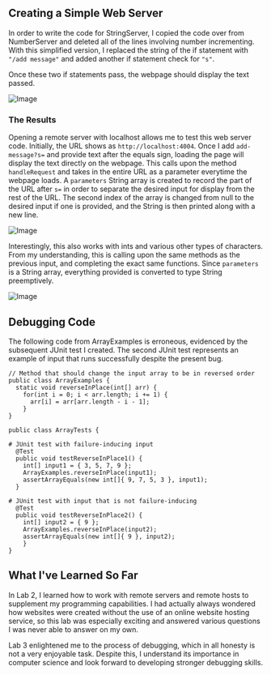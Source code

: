 ## Creating a Simple Web Server
In order to write the code for StringServer, I copied the code over from NumberServer and deleted all of the lines involving number incrementing. With this simplified version, I replaced the string of the if statement with `"/add message"` and added another if statement check for `"s"`.

Once these two if statements pass, the webpage should display the text passed.

![Image](https://raw.githubusercontent.com/yourcousinfrog/cse15l-lab-reports/main/assets/post-content/2023-04-24-lab-report-2/StringServer%20Code.png)

### The Results

Opening a remote server with localhost allows me to test this web server code. Initially, the URL shows as `http://localhost:4004`. Once I add `add-message?s=` and provide text after the equals sign, loading the page will display the text directly on the webpage. This calls upon the method `handleRequest` and takes in the entire URL as a parameter everytime the webpage loads. A `parameters` String array is created to record the part of the URL after `s=` in order to separate the desired input for display from the rest of the URL. The second index of the array is changed from null to the desired input if one is provided, and the String is then printed along with a new line.

![Image](https://raw.githubusercontent.com/yourcousinfrog/cse15l-lab-reports/main/assets/post-content/2023-04-24-lab-report-2/Display1.png)

Interestingly, this also works with ints and various other types of characters. From my understanding, this is calling upon the same methods as the previous input, and completing the exact same functions. Since `parameters` is a String array, everything provided is converted to type String preemptively.

![Image](https://raw.githubusercontent.com/yourcousinfrog/cse15l-lab-reports/main/assets/post-content/2023-04-24-lab-report-2/Display2.png)

## Debugging Code
The following code from ArrayExamples is erroneous, evidenced by the subsequent JUnit test I created. The second JUnit test represents an example of input that runs successfully despite the present bug.
```
// Method that should change the input array to be in reversed order
public class ArrayExamples {
  static void reverseInPlace(int[] arr) {
    for(int i = 0; i < arr.length; i += 1) {
      arr[i] = arr[arr.length - i - 1];
    }
}

public class ArrayTests {

# JUnit test with failure-inducing input
  @Test 
  public void testReverseInPlace1() {
    int[] input1 = { 3, 5, 7, 9 };
    ArrayExamples.reverseInPlace(input1);
    assertArrayEquals(new int[]{ 9, 7, 5, 3 }, input1);
  }

# JUnit test with input that is not failure-inducing
  @Test
  public void testReverseInPlace2() {
    int[] input2 = { 9 };
    ArrayExamples.reverseInPlace(input2);
    assertArrayEquals(new int[]{ 9 }, input2);
    }
}
```

## What I've Learned So Far
In Lab 2, I learned how to work with remote servers and remote hosts to supplement my programming capabilities. I had actually always wondered how websites were created without the use of an online website hosting service, so this lab was especially exciting and answered various questions I was never able to answer on my own.

Lab 3 enlightened me to the process of debugging, which in all honesty is not a very enjoyable task. Despite this, I understand its importance in computer science and look forward to developing stronger debugging skills.
